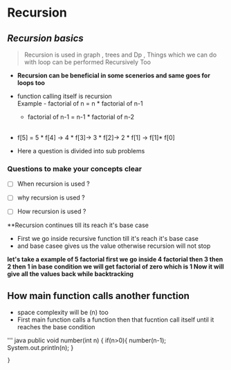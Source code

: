 # Recursion 

##  *Recursion basics*


>Recursion is used in graph , trees and Dp  ,  Things which we can do with loop can be performed Recursively Too 


* **Recursion can be beneficial in some scenerios and same goes for loops too** 

* function calling itself is recursion   <br/>
    Example -  factorial  of n =  n * factorial of n-1
    * factorial of n-1 =  n-1 * factorial of n-2  <br/><br/>
* f[5] = 5 * f[4] -> 4 * f[3]-> 3 * f[2]-> 2 * f[1]  -> f[1]* f[0]

* Here a question is divided into sub problems


### Questions to make your concepts clear

- [ ] When recursion is used ?
- [ ] why recursion is used ?
- [ ] How  recursion is used ?


**Recursion continues till its reach it's base case

* First we go inside recursive function till it's reach it's base case 
* and base casee gives us the value otherwise recursion will not stop
 
**let's take a example of 5 factorial first we go inside 4 factorial then 3 then 2 then 1  in base condition we will get factorial of zero which is 1 Now it will give all the values back  while backtracking**  <br/> 

## How main function calls  another function

* space complexity will be (n) too
* First main function calls a function then that fucntion call itself until it reaches the base condition
 
 ''' java
  public void number(int n) {
        if(n>0){
            number(n-1); 
            System.out.println(n);
        }
        
    }